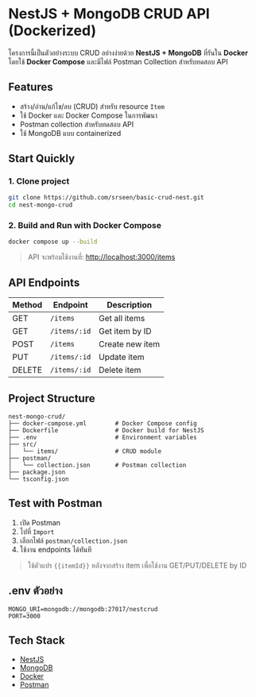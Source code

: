 # NestJS + MongoDB CRUD API (Dockerized)

โครงการนี้เป็นตัวอย่างระบบ CRUD อย่างง่ายด้วย **NestJS + MongoDB** ที่รันใน **Docker** โดยใช้ **Docker Compose** และมีไฟล์ Postman Collection สำหรับทดสอบ API

## Features

- สร้าง/อ่าน/แก้ไข/ลบ (CRUD) สำหรับ resource `Item`
- ใช้ Docker และ Docker Compose ในการพัฒนา
- Postman collection สำหรับทดสอบ API
- ใช้ MongoDB แบบ containerized

## Start Quickly

### 1. Clone project

```bash
git clone https://github.com/srseen/basic-crud-nest.git
cd nest-mongo-crud
```

### 2. Build and Run with Docker Compose

```bash
docker compose up --build
```

> API จะพร้อมใช้งานที่: [http://localhost:3000/items](http://localhost:3000/items)

## API Endpoints

| Method | Endpoint     | Description     |
| ------ | ------------ | --------------- |
| GET    | `/items`     | Get all items   |
| GET    | `/items/:id` | Get item by ID  |
| POST   | `/items`     | Create new item |
| PUT    | `/items/:id` | Update item     |
| DELETE | `/items/:id` | Delete item     |

## Project Structure

```
nest-mongo-crud/
├── docker-compose.yml        # Docker Compose config
├── Dockerfile                # Docker build for NestJS
├── .env                      # Environment variables
├── src/
│   └── items/                # CRUD module
├── postman/
│   └── collection.json       # Postman collection
├── package.json
└── tsconfig.json
```

## Test with Postman

1. เปิด Postman
2. ไปที่ `Import`
3. เลือกไฟล์ `postman/collection.json`
4. ใช้งาน endpoints ได้ทันที

> ใช้ตัวแปร `{{itemId}}` หลังจากสร้าง item เพื่อใช้งาน GET/PUT/DELETE by ID

## .env ตัวอย่าง

```env
MONGO_URI=mongodb://mongodb:27017/nestcrud
PORT=3000
```

## Tech Stack

- [NestJS](https://nestjs.com/)
- [MongoDB](https://www.mongodb.com/)
- [Docker](https://www.docker.com/)
- [Postman](https://www.postman.com/)

